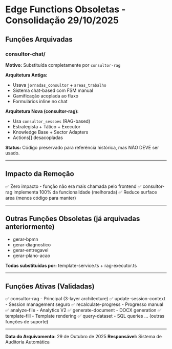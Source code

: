 # Edge Functions Obsoletas - Consolidação 29/10/2025

## Funções Arquivadas

### consultor-chat/
**Motivo:** Substituída completamente por `consultor-rag`

**Arquitetura Antiga:**
- Usava `jornadas_consultor` + `areas_trabalho`
- Sistema chat-based com FSM manual
- Gamificação acoplada ao fluxo
- Formulários inline no chat

**Arquitetura Nova (consultor-rag):**
- Usa `consultor_sessoes` (RAG-based)
- Estrategista + Tático + Executor
- Knowledge Base + Sector Adapters
- Actions[] desacopladas

**Status:** Código preservado para referência histórica, mas NÃO DEVE ser usado.

---

## Impacto da Remoção

✅ Zero impacto - função não era mais chamada pelo frontend
✅ consultor-rag implementa 100% da funcionalidade (melhorada)
✅ Reduce surface area (menos código para manter)

---

## Outras Funções Obsoletas (já arquivadas anteriormente)

- gerar-bpmn
- gerar-diagnostico
- gerar-entregavel
- gerar-plano-acao

**Todas substituídas por:** template-service.ts + rag-executor.ts

---

## Funções Ativas (Validadas)

✅ consultor-rag - Principal (3-layer architecture)
✅ update-session-context - Session management seguro
✅ recalculate-progress - Progresso manual
✅ analyze-file - Analytics V2
✅ generate-document - DOCX generation
✅ template-fill - Template rendering
✅ query-dataset - SQL queries
... (outras funções de suporte)

---

**Data do Arquivamento:** 29 de Outubro de 2025
**Responsável:** Sistema de Auditoria Automática
